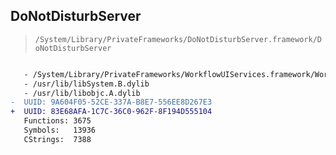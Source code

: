 ## DoNotDisturbServer

> `/System/Library/PrivateFrameworks/DoNotDisturbServer.framework/DoNotDisturbServer`

```diff

   - /System/Library/PrivateFrameworks/WorkflowUIServices.framework/WorkflowUIServices
   - /usr/lib/libSystem.B.dylib
   - /usr/lib/libobjc.A.dylib
-  UUID: 9A604F05-52CE-337A-B8E7-556EE8D267E3
+  UUID: 83E68AFA-1C7C-36C0-962F-8F194D555104
   Functions: 3675
   Symbols:   13936
   CStrings:  7388

```
